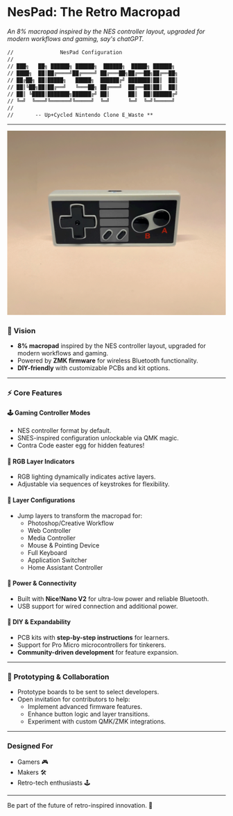 # NesPad: The Retro Macropad

*An 8% macropad inspired by the NES controller layout, upgraded for modern workflows and gaming, say's chatGPT.*
```
//               NesPad Configuration    
//              
// ███╗   ██╗ ██████╗ ██████╗  ██████╗  █████╗ ██████╗ 
// ████╗  ██║██╔════╝██╔════╝ ██╔═══██╗██╔══██╗██╔══██╗
// ██╔██╗ ██║█████╗   █████╗  ██████╔╝ ███████║██║  ██║
// ██║╚██╗██║██╔══╝   ╚═══██╗ ██╔═══╝  ██╔══██║██║  ██║
// ██║ ╚████║███████╗██████╔╝ ██║      ██║  ██║██████╔╝
// ╚═╝  ╚═══╝╚══════╝╚═════╝  ╚═╝      ╚═╝  ╚═╝╚═════╝
// 
//       -- Up+Cycled Nintendo Clone E_Waste **
```
---
![NesPad LED Animation](assets/led-fade-loop.gif)

### 🎨 **Vision**
- **8% macropad** inspired by the NES controller layout, upgraded for modern workflows and gaming.
- Powered by **ZMK firmware** for wireless Bluetooth functionality.
- **DIY-friendly** with customizable PCBs and kit options.

---

### ⚡ **Core Features**

#### 🕹️ Gaming Controller Modes
- NES controller format by default.
- SNES-inspired configuration unlockable via QMK magic.
- Contra Code easter egg for hidden features!

#### 🌈 RGB Layer Indicators
- RGB lighting dynamically indicates active layers.
- Adjustable via sequences of keystrokes for flexibility.

#### 🔄 Layer Configurations
- Jump layers to transform the macropad for:
  - Photoshop/Creative Workflow
  - Web Controller
  - Media Controller
  - Mouse & Pointing Device
  - Full Keyboard
  - Application Switcher
  - Home Assistant Controller

#### 🔋 Power & Connectivity
- Built with **Nice!Nano V2** for ultra-low power and reliable Bluetooth.
- USB support for wired connection and additional power.

#### 🔧 DIY & Expandability
- PCB kits with **step-by-step instructions** for learners.
- Support for Pro Micro microcontrollers for tinkerers.
- **Community-driven development** for feature expansion.

---

### 🌟 **Prototyping & Collaboration**
- Prototype boards to be sent to select developers.
- Open invitation for contributors to help:
  - Implement advanced firmware features.
  - Enhance button logic and layer transitions.
  - Experiment with custom QMK/ZMK integrations.

---

### Designed For
- Gamers 🎮
- Makers 🛠️
- Retro-tech enthusiasts 🕹️

---

Be part of the future of retro-inspired innovation. 🚀

